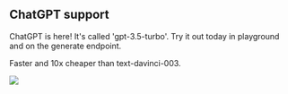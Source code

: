 ## ChatGPT support

ChatGPT is here! It's called 'gpt-3.5-turbo'. Try it out today in playground and on the generate endpoint.

Faster and 10x cheaper than text-davinci-003.

![](https://files.readme.io/de17ce3-Screenshot_2023-03-02_at_10.11.13.png)